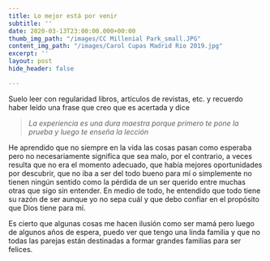 ```yaml
---
title: Lo mejor está por venir
subtitle: ''
date: 2020-03-13T23:00:00.000+00:00
thumb_img_path: "/images/CC Millenial Park_small.JPG"
content_img_path: "/images/Carol Cupas Madrid Rio 2019.jpg"
excerpt: ''
layout: post
hide_header: false

---
```

Suelo leer con regularidad libros, artículos de revistas, etc. y recuerdo haber leído una frase que creo que es acertada y dice

> _La experiencia es una dura maestra porque primero te pone la prueba y luego te enseña la lección_

He aprendido que no siempre en la vida las cosas pasan como esperaba pero no necesariamente significa que sea malo, por el contrario, a veces resulta que no era el momento adecuado, que había mejores oportunidades por descubrir, que no iba a ser del todo bueno para mí o simplemente no tienen ningún sentido como la pérdida de un ser querido entre muchas otras que sigo sin entender. En medio de todo, he entendido que todo tiene su razón de ser aunque yo no sepa cuál y que debo confiar en el propósito que Dios tiene para mí.

Es cierto que algunas cosas me hacen ilusión como ser mamá pero luego de algunos años de espera, puedo ver que tengo una linda familia y que no todas las parejas están destinadas a formar grandes familias para ser felices.